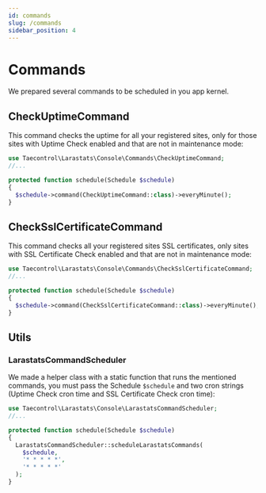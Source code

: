 ```yaml
---
id: commands
slug: /commands
sidebar_position: 4
---
```


# Commands 

We prepared several commands to be scheduled in you app kernel.

## CheckUptimeCommand

This command checks the uptime for all your registered sites, only for those sites with Uptime Check enabled and that are not in maintenance mode:

```php title="app/Console/Kernel.php"
use Taecontrol\Larastats\Console\Commands\CheckUptimeCommand;
//...

protected function schedule(Schedule $schedule)
{
  $schedule->command(CheckUptimeCommand::class)->everyMinute();
}
```

## CheckSslCertificateCommand

This command checks all your registered sites SSL certificates, only sites with SSL Certificate Check enabled and that are not in maintenance mode:

```php title="app/Console/Kernel.php"
use Taecontrol\Larastats\Console\Commands\CheckSslCertificateCommand;
//...

protected function schedule(Schedule $schedule)
{
  $schedule->command(CheckSslCertificateCommand::class)->everyMinute();
}
```

## Utils

### LarastatsCommandScheduler

We made a helper class with a static function that runs the mentioned commands, you must pass the Schedule `$schedule` and two cron strings (Uptime Check cron time and SSL Certificate Check cron time):

```php title="app/Console/Kernel.php"
use Taecontrol\Larastats\Console\LarastatsCommandScheduler;
//...

protected function schedule(Schedule $schedule)
{
  LarastatsCommandScheduler::scheduleLarastatsCommands(
    $schedule, 
    '* * * * *', 
    '* * * * *'
  );
}
```
